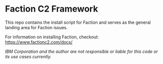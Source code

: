 # Faction C2 Framework

This repo contains the install script for Faction and serves as the general landing area for Faction issues. 

For information on installing Faction, checkout: https://www.factionc2.com/docs/

_IBM Corporation and the author are not responsible or liable for this code or its use cases currently._
